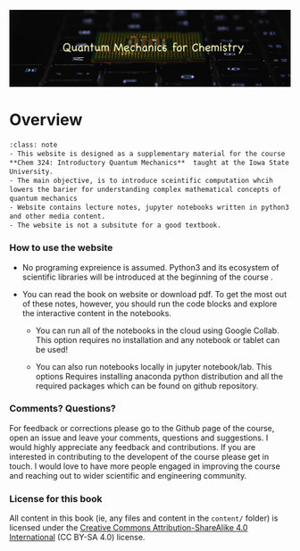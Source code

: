 ![](logo2.jpg)

Overview
============================


``` {admonition} 
:class: note
- This website is designed as a supplementary material for the course **Chem 324: Introductory Quantum Mechanics**  taught at the Iowa State University. 
- The main objective, is to introduce sceintific computation whcih lowers the barier for understanding complex mathematical concepts of quantum mechanics
- Website contains lecture notes, jupyter notebooks written in python3 and other media content.
- The website is not a subsitute for a good textbook.   
```

### How to use the website

- No programing expreience is assumed. Python3 and its ecosystem of scientific libraries will be introduced at the beginning of the course .

- You can read the book on website or download pdf. To get the most out of these notes, however, you should run the code blocks and explore the interactive content in the notebooks. 

    - You can run all of the notebooks in the cloud using Google Collab. This option requires no installation and any notebook or tablet can be used!

    - You can also run notebooks locally in jupyter notebook/lab. This options Requires installing anaconda python distribution and all the required packages which can be found on github repository.

### Comments? Questions?

For feedback or corrections please go to the Github page of the course, open an issue and leave your comments, questions and suggestions. I would highly appreciate any feedback and contributions. If you are interested in contributing to the developent of the course please get in touch. I would love to have more people engaged in improving the course and reaching out to wider scientific and engineering community.

### License for this book

All content in this book (ie, any files and content in the `content/` folder)
is licensed under the [Creative Commons Attribution-ShareAlike 4.0 International](https://creativecommons.org/licenses/by-sa/4.0/)
(CC BY-SA 4.0) license.